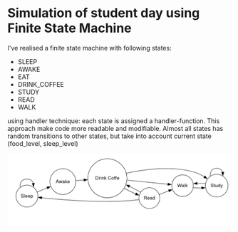# Simulation of student day using  Finite State Machine

I've realised a finite state machine with following states:
- SLEEP 
- AWAKE 
- EAT 
- DRINK_COFFEE 
- STUDY
- READ 
- WALK

using handler technique: each state is assigned a handler-function. This approach make code more readable and modifiable.
Almost all states has random transitions to other states, but take into account current state (food_level, sleep_level)

![alt text](diagram.png)
